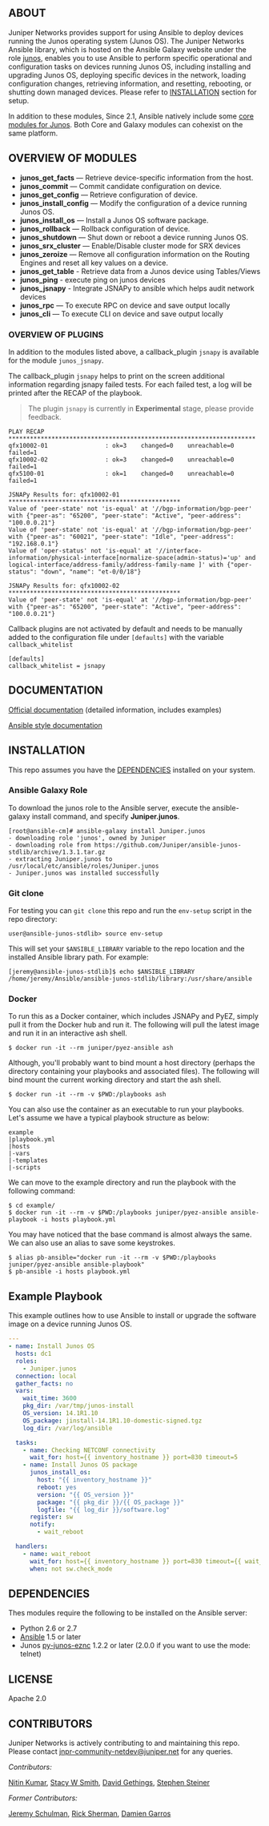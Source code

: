 ## ABOUT

Juniper Networks provides support for using Ansible to deploy devices running the Junos operating system (Junos OS). The Juniper Networks Ansible library, which is hosted on the Ansible Galaxy website under the role [junos](https://galaxy.ansible.com/list#/roles/1116), enables you to use Ansible to perform specific operational and configuration tasks on devices running Junos OS, including installing and upgrading Junos OS, deploying specific devices in the network, loading configuration changes, retrieving information, and resetting, rebooting, or shutting down managed devices.  Please refer to [INSTALLATION](#installation) section for setup.

In addition to these modules, Since 2.1, Ansible natively include some [core modules for Junos](http://docs.ansible.com/ansible/list_of_network_modules.html#junos). Both Core and Galaxy modules can cohexist on the same platform.

## OVERVIEW OF MODULES

- **junos_get_facts** — Retrieve device-specific information from the host.
- **junos_commit** — Commit candidate configuration on device.
- **junos_get_config** — Retrieve configuration of device.
- **junos_install_config** — Modify the configuration of a device running Junos OS.
- **junos_install_os** — Install a Junos OS software package.
- **junos_rollback** — Rollback configuration of device.
- **junos_shutdown** — Shut down or reboot a device running Junos OS.
- **junos_srx_cluster** — Enable/Disable cluster mode for SRX devices
- **junos_zeroize** — Remove all configuration information on the Routing Engines and reset all key values on a device.
- **junos_get_table** - Retrieve data from a Junos device using Tables/Views
- **junos_ping** - execute ping on junos devices
- **junos_jsnapy** - Integrate JSNAPy to ansible which helps audit network devices
- **junos_rpc** — To execute RPC on device and save output locally
- **junos_cli** — To execute CLI on device and save output locally

### OVERVIEW OF PLUGINS

In addition to the modules listed above, a callback_plugin `jsnapy` is available for the module `junos_jsnapy`.

The callback_plugin `jsnapy` helps to print on the screen additional information regarding
 jsnapy failed tests.
For each failed test, a log will be printed after the RECAP of the playbook.  

> The plugin `jsnapy` is currently in **Experimental** stage, please provide feedback.

```
PLAY RECAP *********************************************************************
qfx10002-01                : ok=3    changed=0    unreachable=0    failed=1
qfx10002-02                : ok=3    changed=0    unreachable=0    failed=1
qfx5100-01                 : ok=1    changed=0    unreachable=0    failed=1

JSNAPy Results for: qfx10002-01 ************************************************
Value of 'peer-state' not 'is-equal' at '//bgp-information/bgp-peer' with {"peer-as": "65200", "peer-state": "Active", "peer-address": "100.0.0.21"}
Value of 'peer-state' not 'is-equal' at '//bgp-information/bgp-peer' with {"peer-as": "60021", "peer-state": "Idle", "peer-address": "192.168.0.1"}
Value of 'oper-status' not 'is-equal' at '//interface-information/physical-interface[normalize-space(admin-status)='up' and logical-interface/address-family/address-family-name ]' with {"oper-status": "down", "name": "et-0/0/18"}

JSNAPy Results for: qfx10002-02 ************************************************
Value of 'peer-state' not 'is-equal' at '//bgp-information/bgp-peer' with {"peer-as": "65200", "peer-state": "Active", "peer-address": "100.0.0.21"}
```

Callback plugins are not activated by default and needs to be manually added to the
configuration file under `[defaults]` with the variable `callback_whitelist`
```
[defaults]
callback_whitelist = jsnapy
```
## DOCUMENTATION

[Official documentation](http://www.juniper.net/techpubs/en_US/release-independent/junos-ansible/information-products/pathway-pages/index.html) (detailed information, includes examples)

[Ansible style documentation](http://junos-ansible-modules.readthedocs.org)


## INSTALLATION

This repo assumes you have the [DEPENDENCIES](#dependencies) installed on your system.  

### Ansible Galaxy Role
To download the junos role to the Ansible server, execute the ansible-galaxy install command, and specify **Juniper.junos**.

```
[root@ansible-cm]# ansible-galaxy install Juniper.junos
- downloading role 'junos', owned by Juniper
- downloading role from https://github.com/Juniper/ansible-junos-stdlib/archive/1.3.1.tar.gz
- extracting Juniper.junos to /usr/local/etc/ansible/roles/Juniper.junos
- Juniper.junos was installed successfully
```

### Git clone

For testing you can `git clone` this repo and run the `env-setup` script in the repo directory:

```
user@ansible-junos-stdlib> source env-setup
```

This will set your `$ANSIBLE_LIBRARY` variable to the repo location and the installed Ansible library path.  For example:

```
[jeremy@ansible-junos-stdlib]$ echo $ANSIBLE_LIBRARY
/home/jeremy/Ansible/ansible-junos-stdlib/library:/usr/share/ansible
```

### Docker

To run this as a Docker container, which includes JSNAPy and PyEZ, simply pull it from the Docker hub and run it. The following will pull the latest image and run it in an interactive ash shell.

```
$ docker run -it --rm juniper/pyez-ansible ash
```

Although, you'll probably want to bind mount a host directory (perhaps the directory containing your playbooks and associated files). The following will bind mount the current working directory and start the ash shell.

```
$ docker run -it --rm -v $PWD:/playbooks ash
```

You can also use the container as an executable to run your playbooks. Let's assume we have a typical playbook structure as below:

```
example
|playbook.yml
|hosts
|-vars
|-templates
|-scripts
```

We can move to the example directory and run the playbook with the following command:

```
$ cd example/
$ docker run -it --rm -v $PWD:/playbooks juniper/pyez-ansible ansible-playbook -i hosts playbook.yml
```

You may have noticed that the base command is almost always the same. We can also use an alias to save some keystrokes.

```
$ alias pb-ansible="docker run -it --rm -v $PWD:/playbooks juniper/pyez-ansible ansible-playbook"
$ pb-ansible -i hosts playbook.yml
```

## Example Playbook
This example outlines how to use Ansible to install or upgrade the software image on a device running Junos OS.

```yaml
---
- name: Install Junos OS
  hosts: dc1
  roles:
    - Juniper.junos
  connection: local
  gather_facts: no
  vars:
    wait_time: 3600
    pkg_dir: /var/tmp/junos-install
    OS_version: 14.1R1.10
    OS_package: jinstall-14.1R1.10-domestic-signed.tgz
    log_dir: /var/log/ansible

  tasks:
    - name: Checking NETCONF connectivity
      wait_for: host={{ inventory_hostname }} port=830 timeout=5
    - name: Install Junos OS package
      junos_install_os:
        host: "{{ inventory_hostname }}"
        reboot: yes
        version: "{{ OS_version }}"
        package: "{{ pkg_dir }}/{{ OS_package }}"
        logfile: "{{ log_dir }}/software.log"
      register: sw
      notify:
        - wait_reboot

  handlers:
    - name: wait_reboot
      wait_for: host={{ inventory_hostname }} port=830 timeout={{ wait_time }}
      when: not sw.check_mode
```      

## DEPENDENCIES

Thes modules require the following to be installed on the Ansible server:

* Python 2.6 or 2.7
* [Ansible](http://www.ansible.com) 1.5 or later
* Junos [py-junos-eznc](https://github.com/Juniper/py-junos-eznc) 1.2.2 or later (2.0.0 if you want to use the mode: telnet)

## LICENSE

Apache 2.0

## CONTRIBUTORS

Juniper Networks is actively contributing to and maintaining this repo. Please contact jnpr-community-netdev@juniper.net for any queries.

*Contributors:*

[Nitin Kumar](https://github.com/vnitinv), [Stacy W Smith](https://github.com/stacywsmith), [David Gethings](https://github.com/dgjnpr), [Stephen Steiner](https://github.com/ntwrkguru)

*Former Contributors:*

[Jeremy Schulman](https://github.com/jeremyschulman), [Rick Sherman](https://github.com/shermdog), [Damien Garros](https://github.com/dgarros)

